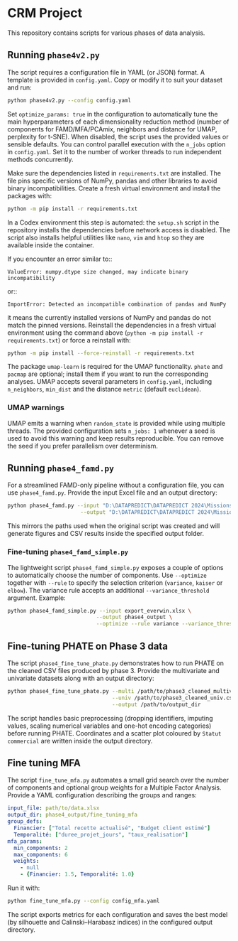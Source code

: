 # CRM Project

This repository contains scripts for various phases of data analysis.

## Running `phase4v2.py`

The script requires a configuration file in YAML (or JSON) format. A template
is provided in `config.yaml`. Copy or modify it to suit your dataset and run:

```bash
python phase4v2.py --config config.yaml
```

Set `optimize_params: true` in the configuration to automatically tune the main
hyperparameters of each dimensionality reduction method (number of components
for FAMD/MFA/PCAmix, neighbors and distance for UMAP, perplexity for t-SNE).
When disabled, the script uses the provided values or sensible defaults.
You can control parallel execution with the `n_jobs` option in `config.yaml`. Set it to the number of worker threads to run independent methods concurrently.

Make sure the dependencies listed in `requirements.txt` are installed. The
file pins specific versions of NumPy, pandas and other libraries to avoid
binary incompatibilities. Create a fresh virtual environment and install the
packages with:

```bash
python -m pip install -r requirements.txt
```
In a Codex environment this step is automated: the `setup.sh` script in the
repository installs the dependencies before network access is disabled. The
script also installs helpful utilities like `nano`, `vim` and `htop` so they are
available inside the container.

If you encounter an error similar to::

    ValueError: numpy.dtype size changed, may indicate binary incompatibility

or::

    ImportError: Detected an incompatible combination of pandas and NumPy

it means the currently installed versions of NumPy and pandas do not match the
pinned versions. Reinstall the dependencies in a fresh virtual environment using
the command above (``python -m pip install -r requirements.txt``) or force a
reinstall with:

```bash
python -m pip install --force-reinstall -r requirements.txt
```

The package `umap-learn` is required for the UMAP functionality. `phate` and
`pacmap` are optional; install them if you want to run the corresponding
analyses. UMAP accepts several parameters in `config.yaml`, including
`n_neighbors`, `min_dist` and the distance `metric` (default `euclidean`).

### UMAP warnings

UMAP emits a warning when `random_state` is provided while using multiple
threads. The provided configuration sets `n_jobs: 1` whenever a seed is used to
avoid this warning and keep results reproducible. You can remove the seed if you
prefer parallelism over determinism.

## Running `phase4_famd.py`

For a streamlined FAMD-only pipeline without a configuration file, you can use
`phase4_famd.py`. Provide the input Excel file and an output directory:

```bash
python phase4_famd.py --input "D:\DATAPREDICT\DATAPREDICT 2024\Missions\Digora\export_everwin (19).xlsx" \
                       --output "D:\DATAPREDICT\DATAPREDICT 2024\Missions\Digora\phase4_output"
```

This mirrors the paths used when the original script was created and will
generate figures and CSV results inside the specified output folder.

### Fine-tuning `phase4_famd_simple.py`

The lightweight script `phase4_famd_simple.py` exposes a couple of options to
automatically choose the number of components. Use `--optimize` together with
`--rule` to specify the selection criterion (``variance``, ``kaiser`` or
``elbow``). The variance rule accepts an additional `--variance_threshold`
argument. Example:

```bash
python phase4_famd_simple.py --input export_everwin.xlsx \
                            --output phase4_output \
                            --optimize --rule variance --variance_threshold 0.9
```

## Fine-tuning PHATE on Phase 3 data

The script `phase4_fine_tune_phate.py` demonstrates how to run PHATE on the cleaned CSV files produced by phase 3. Provide the multivariate and univariate datasets along with an output directory:

```bash
python phase4_fine_tune_phate.py --multi /path/to/phase3_cleaned_multivariate.csv \
                                 --univ /path/to/phase3_cleaned_univ.csv \
                                 --output /path/to/output_dir
```

The script handles basic preprocessing (dropping identifiers, imputing values, scaling numerical variables and one-hot encoding categories) before running PHATE. Coordinates and a scatter plot coloured by `Statut commercial` are written inside the output directory.

## Fine tuning MFA

The script `fine_tune_mfa.py` automates a small grid search over the number of
components and optional group weights for a Multiple Factor Analysis. Provide a
YAML configuration describing the groups and ranges:

```yaml
input_file: path/to/data.xlsx
output_dir: phase4_output/fine_tuning_mfa
group_defs:
  Financier: ["Total recette actualisé", "Budget client estimé"]
  Temporalité: ["duree_projet_jours", "taux_realisation"]
mfa_params:
  min_components: 2
  max_components: 6
  weights:
    - null
    - {Financier: 1.5, Temporalité: 1.0}
```

Run it with:

```bash
python fine_tune_mfa.py --config config_mfa.yaml
```

The script exports metrics for each configuration and saves the best model (by
silhouette and Calinski–Harabasz indices) in the configured output directory.

